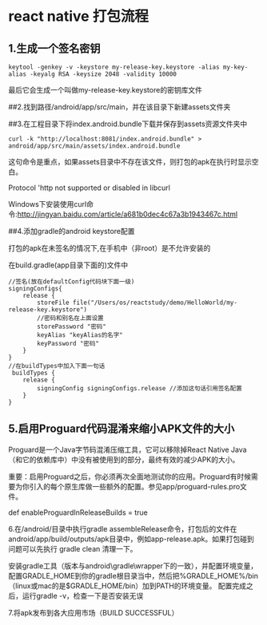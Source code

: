 # react native 打包流程


## 1.生成一个签名密钥

`keytool -genkey -v -keystore my-release-key.keystore -alias my-key-alias -keyalg RSA -keysize 2048 -validity 10000`

最后它会生成一个叫做my-release-key.keystore的密钥库文件

##2.找到路径/android/app/src/main，并在该目录下新建assets文件夹

##3.在工程目录下将index.android.bundle下载并保存到assets资源文件夹中

`curl -k "http://localhost:8081/index.android.bundle" > android/app/src/main/assets/index.android.bundle`

这句命令是重点，如果assets目录中不存在该文件，则打包的apk在执行时显示空白。

Protocol 'http not supported or disabled in libcurl

Windows下安装使用curl命令:http://jingyan.baidu.com/article/a681b0dec4c67a3b1943467c.html

##4.添加gradle的android keystore配置

打包的apk在未签名的情况下,在手机中（非root）是不允许安装的

在build.gradle(app目录下面的)文件中

```
//签名(放在defaultConfig代码块下面一级)
signingConfigs{
    release {
        storeFile file("/Users/os/reactstudy/demo/HelloWorld/my-release-key.keystore")
        //密码和别名在上面设置
        storePassword "密码"
        keyAlias "keyAlias的名字"
        keyPassword "密码"
    }
}
//在buildTypes中加入下面一句话
 buildTypes {
    release {   
        signingConfig signingConfigs.release //添加这句话引用签名配置
    }
}
```

## 5.启用Proguard代码混淆来缩小APK文件的大小

Proguard是一个Java字节码混淆压缩工具，它可以移除掉React Native Java（和它的依赖库中）中没有被使用到的部分，最终有效的减少APK的大小。

重要：启用Proguard之后，你必须再次全面地测试你的应用。Proguard有时候需要为你引入的每个原生库做一些额外的配置。参见app/proguard-rules.pro文件。

def enableProguardInReleaseBuilds = true


6.在/android/目录中执行gradle assembleRelease命令，打包后的文件在 android/app/build/outputs/apk目录中，例如app-release.apk。如果打包碰到问题可以先执行 gradle clean 清理一下。

安装gradle工具（版本与android\gradle\wrapper下的一致），并配置环境变量，配置GRADLE_HOME到你的gradle根目录当中，然后把%GRADLE_HOME%/bin（linux或mac的是$GRADLE_HOME/bin）加到PATH的环境变量。
配置完成之后，运行gradle -v，检查一下是否安装无误


7.将apk发布到各大应用市场（BUILD SUCCESSFUL）